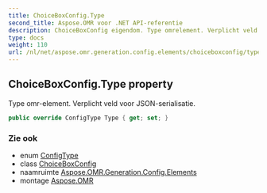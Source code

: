 ```yaml
---
title: ChoiceBoxConfig.Type
second_title: Aspose.OMR voor .NET API-referentie
description: ChoiceBoxConfig eigendom. Type omrelement. Verplicht veld voor JSONserialisatie.
type: docs
weight: 110
url: /nl/net/aspose.omr.generation.config.elements/choiceboxconfig/type/
---
```

## ChoiceBoxConfig.Type property

Type omr-element. Verplicht veld voor JSON-serialisatie.

```csharp
public override ConfigType Type { get; set; }
```

### Zie ook

* enum [ConfigType](../../../aspose.omr.generation.config.enums/configtype/)
* class [ChoiceBoxConfig](../)
* naamruimte [Aspose.OMR.Generation.Config.Elements](../../choiceboxconfig/)
* montage [Aspose.OMR](../../../)


